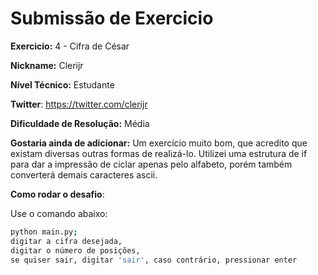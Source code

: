 # Submissão de Exercicio

**Exercicio:** 4 - Cifra de César

**Nickname:** Clerijr

**Nível Técnico:** Estudante

**Twitter**: https://twitter.com/clerijr

**Dificuldade de Resolução:** Média

**Gostaria ainda de adicionar:** Um exercício muito bom, que acredito que existam diversas outras formas de realizá-lo. Utilizei uma estrutura de if para dar a impressão de ciclar apenas pelo alfabeto, porém também converterá demais caracteres ascii.

**Como rodar o desafio**: 

Use o comando abaixo: 
```bash
python main.py;
digitar a cifra desejada,
digitar o número de posições,
se quiser sair, digitar 'sair', caso contrário, pressionar enter
```
